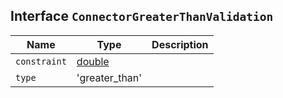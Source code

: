 ## Interface `ConnectorGreaterThanValidation`

| Name | Type | Description |
| - | - | - |
| `constraint` | [double](./double.md) | &nbsp; |
| `type` | 'greater_than' | &nbsp; |
